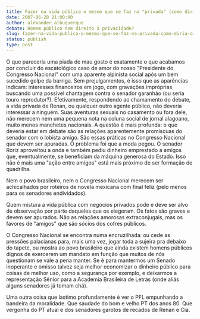 ```yaml
---
title: Fazer na vida pública o mesmo que se faz na "privada" (como diria o Agamenom: com trocadilho por favor!)
date: 2007-06-28 21:00:00
author: alexander.albuquerque
debate: Homem público tem direito à privacidade?
slug: fazer-na-vida-publica-o-mesmo-que-se-faz-na-privada-como-diria-o-agamenom-com-trocadilho-por-favor
status: publish 
type: post
---
```


  

O que pareceria uma piada de mau gosto é exatamente o que acabamos por concluir do escatológico caso de amor do nosso "Presidente do Congresso Nacional" com uma aparente alpinista social após um bem sucedido golpe da barriga. Sem prejulgamentos, é isso que as aparências indicam: interesses financeiros em jogo, com gravações impróprias buscando uma possível chantagem contra o senador garanhão (ou seria touro reprodutor?). Efetivamente, respondendo ao chamamento do debate, a vida privada de Renan, ou qualquer outro agente público, não deveria interessar a ninguém. Suas aventuras sexuais no casamento ou fora dele, não merecem nem uma pequena nota na coluna social de jornal alagoano, muito menos manchetes nacionais. A questão é mais profunda: o que deveria estar em debate são as relações aparentemente promíscuas do senador com o lobista amigo. São essas práticas no Congresso Nacional que devem ser apuradas. O problema foi que a moda pegou. O senador Roriz aproveitou a onda e também pediu dinheiro emprestado a amigos que, eventualmente, se beneficiam da máquina generosa do Estado. Isso não é mais uma "ação entre amigos" está mais próximo de ser formação de quadrilha.  

Nem o povo brasileiro, nem o Congresso Nacional merecem ser achicalhados por roteiros de novela mexicana com final feliz (pelo menos para os senadores endividados).  

Quem mistura a vida pública com negócios privados pode e deve ser alvo de observação por parte daqueles que os elegeram. Os fatos são graves e devem ser apurados. Não as relações amorosas extraconjugais, mas os favores de "amigos" que são sócios dos cofres públicos.  

O Congresso Nacional se encontra numa encruzilhada: ou cede as pressões palacianas para, mais uma vez, jogar toda a sujeira pra debaixo do tapete, ou mostra ao povo brasileiro que ainda existem homens públicos dignos de exercerem um mandato em função que muitos de nós questionam se vale a pena manter. Se é para mantermos um Senado inoperante e omisso talvez seja melhor economizar o dinheiro público para coisas de melhor uso, como a segurança por exemplo, e deixarmos a representação Sênior para a Academia Brasileira de Letras (onde aliás alguns senadores já tomam chá).  

Uma outra coisa que lastimo profundamente é ver o PFL empunhando a bandeira da moralidade. Que saudade do bom e velho PT dos anos 80. Que vergonha do PT atual e dos senadores garotos de recados de Renan e Cia.
